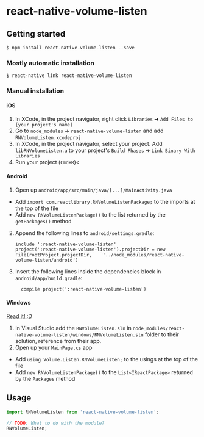 
# react-native-volume-listen

## Getting started

`$ npm install react-native-volume-listen --save`

### Mostly automatic installation

`$ react-native link react-native-volume-listen`

### Manual installation


#### iOS

1. In XCode, in the project navigator, right click `Libraries` ➜ `Add Files to [your project's name]`
2. Go to `node_modules` ➜ `react-native-volume-listen` and add `RNVolumeListen.xcodeproj`
3. In XCode, in the project navigator, select your project. Add `libRNVolumeListen.a` to your project's `Build Phases` ➜ `Link Binary With Libraries`
4. Run your project (`Cmd+R`)<

#### Android

1. Open up `android/app/src/main/java/[...]/MainActivity.java`
  - Add `import com.reactlibrary.RNVolumeListenPackage;` to the imports at the top of the file
  - Add `new RNVolumeListenPackage()` to the list returned by the `getPackages()` method
2. Append the following lines to `android/settings.gradle`:
  	```
  	include ':react-native-volume-listen'
  	project(':react-native-volume-listen').projectDir = new File(rootProject.projectDir, 	'../node_modules/react-native-volume-listen/android')
  	```
3. Insert the following lines inside the dependencies block in `android/app/build.gradle`:
  	```
      compile project(':react-native-volume-listen')
  	```

#### Windows
[Read it! :D](https://github.com/ReactWindows/react-native)

1. In Visual Studio add the `RNVolumeListen.sln` in `node_modules/react-native-volume-listen/windows/RNVolumeListen.sln` folder to their solution, reference from their app.
2. Open up your `MainPage.cs` app
  - Add `using Volume.Listen.RNVolumeListen;` to the usings at the top of the file
  - Add `new RNVolumeListenPackage()` to the `List<IReactPackage>` returned by the `Packages` method


## Usage
```javascript
import RNVolumeListen from 'react-native-volume-listen';

// TODO: What to do with the module?
RNVolumeListen;
```
  